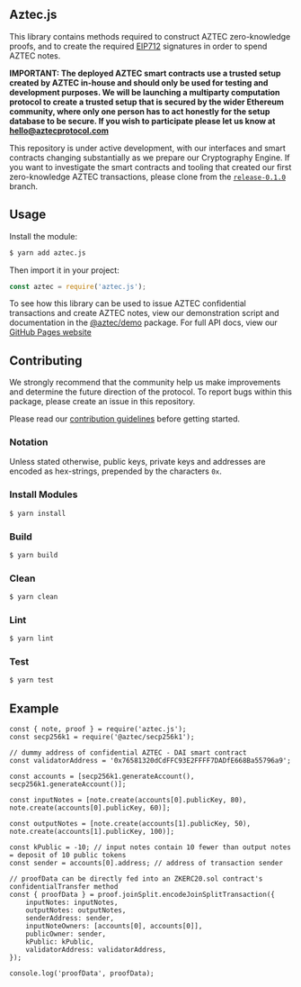 ## Aztec.js

This library contains methods required to construct AZTEC zero-knowledge proofs, and to create the required [EIP712](https://github.com/ethereum/EIPs/blob/master/EIPS/eip-712.md) signatures in order to spend AZTEC notes.

**IMPORTANT: The deployed AZTEC smart contracts use a trusted setup created by AZTEC in-house and should only be used for testing and development purposes. We will be launching a multiparty computation protocol to create a trusted setup that is secured by the wider Ethereum community, where only one person has to act honestly for the setup database to be secure. If you wish to participate please let us know at hello@aztecprotocol.com**

This repository is under active development, with our interfaces and smart contracts changing substantially as we prepare our Cryptography Engine. If you want to investigate the smart contracts and tooling that created our first zero-knowledge AZTEC transactions, please clone from the [`release-0.1.0`](https://github.com/AztecProtocol/AZTEC/tree/release-0.1.0) branch.

## Usage

Install the module:

```bash
$ yarn add aztec.js
```

Then import it in your project:

```js
const aztec = require('aztec.js');
```

To see how this library can be used to issue AZTEC confidential transactions and create AZTEC notes, view our demonstration script and documentation in the [@aztec/demo](https://github.com/AztecProtocol/AZTEC/tree/master/packages/demo) package. For full API docs, view our [GitHub Pages website](https://aztecprotocol.github.io/AZTEC)

## Contributing

We strongly recommend that the community help us make improvements and determine the future direction of the protocol. To report bugs within this package, please create an issue in this repository.

Please read our [contribution guidelines](../../.github/CONTRIBUTING.md) before getting started.

### Notation

Unless stated otherwise, public keys, private keys and addresses are encoded as hex-strings, prepended by the characters `0x`.

### Install Modules

```bash
$ yarn install
```

### Build

```bash
$ yarn build
```

### Clean

```bash
$ yarn clean
```

### Lint

```bash
$ yarn lint
```

### Test

```bash
$ yarn test
```

## Example

```node
const { note, proof } = require('aztec.js');
const secp256k1 = require('@aztec/secp256k1');

// dummy address of confidential AZTEC - DAI smart contract
const validatorAddress = '0x76581320dCdFFC93E2FFFF7DADfE668Ba55796a9';

const accounts = [secp256k1.generateAccount(), secp256k1.generateAccount()];

const inputNotes = [note.create(accounts[0].publicKey, 80), note.create(accounts[0].publicKey, 60)];

const outputNotes = [note.create(accounts[1].publicKey, 50), note.create(accounts[1].publicKey, 100)];

const kPublic = -10; // input notes contain 10 fewer than output notes = deposit of 10 public tokens
const sender = accounts[0].address; // address of transaction sender

// proofData can be directly fed into an ZKERC20.sol contract's confidentialTransfer method
const { proofData } = proof.joinSplit.encodeJoinSplitTransaction({
    inputNotes: inputNotes,
    outputNotes: outputNotes,
    senderAddress: sender,
    inputNoteOwners: [accounts[0], accounts[0]],
    publicOwner: sender,
    kPublic: kPublic,
    validatorAddress: validatorAddress,
});

console.log('proofData', proofData);
```
